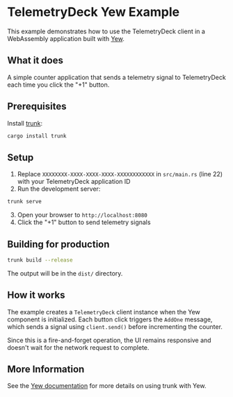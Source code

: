# TelemetryDeck Yew Example

This example demonstrates how to use the TelemetryDeck client in a WebAssembly application built with [Yew](https://yew.rs/).

## What it does

A simple counter application that sends a telemetry signal to TelemetryDeck each time you click the "+1" button.

## Prerequisites

Install [trunk](https://trunkrs.dev/):

```bash
cargo install trunk
```

## Setup

1. Replace `XXXXXXXX-XXXX-XXXX-XXXX-XXXXXXXXXXXX` in `src/main.rs` (line 22) with your TelemetryDeck application ID
2. Run the development server:

```bash
trunk serve
```

3. Open your browser to `http://localhost:8080`
4. Click the "+1" button to send telemetry signals

## Building for production

```bash
trunk build --release
```

The output will be in the `dist/` directory.

## How it works

The example creates a `TelemetryDeck` client instance when the Yew component is initialized. Each button click triggers the `AddOne` message, which sends a signal using `client.send()` before incrementing the counter.

Since this is a fire-and-forget operation, the UI remains responsive and doesn't wait for the network request to complete.

## More Information

See the [Yew documentation](https://yew.rs/docs/getting-started/project-setup/using-trunk) for more details on using trunk with Yew.
